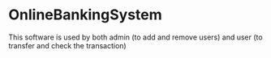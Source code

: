 # OnlineBankingSystem
This software is used by both admin (to add and remove users) and user (to transfer and check the transaction)
